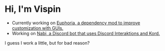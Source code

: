 # Hi, I'm Vispin

* Currently working on [Euphoria, a dependency mod to improve customization with GUIs.](https://github.com/Ulypse/Euphoria)
* Working on [Nabi, a Discord bot that uses Discord Interaktions and Kord.](https://github.com/myosyn/nabi)

I guess I work a little, but for bad reason?
